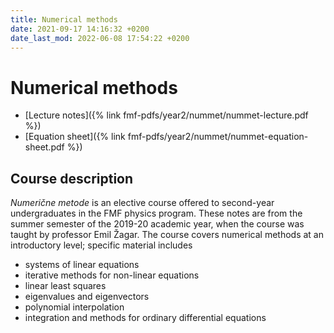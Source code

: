 ```yaml
---
title: Numerical methods
date: 2021-09-17 14:16:32 +0200
date_last_mod: 2022-06-08 17:54:22 +0200
---
```

# Numerical methods

- [Lecture notes]({% link fmf-pdfs/year2/nummet/nummet-lecture.pdf %})
- [Equation sheet]({% link fmf-pdfs/year2/nummet/nummet-equation-sheet.pdf %})

## Course description
*Numerične metode* is an elective course offered to second-year undergraduates in the FMF physics program. These notes are from the summer semester of the 2019-20 academic year, when the course was taught by professor Emil Žagar. The course covers numerical methods at an introductory level; specific material includes
- systems of linear equations
- iterative methods for non-linear equations
- linear least squares
- eigenvalues and eigenvectors
- polynomial interpolation
- integration and methods for ordinary differential equations
